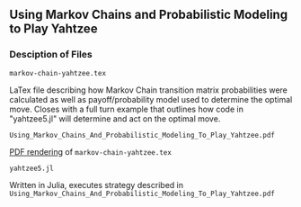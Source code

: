 ## Using Markov Chains and Probabilistic Modeling to Play Yahtzee

### Desciption of Files
```
markov-chain-yahtzee.tex
```

LaTex file describing how Markov Chain transition matrix probabilities were calculated as well as payoff/probability model used to determine the optimal move. Closes with a full turn example that outlines how code in "yahtzee5.jl" will determine and act on the optimal move.



```
Using_Markov_Chains_And_Probabilistic_Modeling_To_Play_Yahtzee.pdf
```

[PDF rendering](https://drive.google.com/file/d/1Y5hUx9HHLH6KYypKV3E5pVbmhkAhsKf0/view?usp=sharing) of ```markov-chain-yahtzee.tex```



```
yahtzee5.jl
```
Written in Julia, executes strategy described in ```Using_Markov_Chains_And_Probabilistic_Modeling_To_Play_Yahtzee.pdf```

